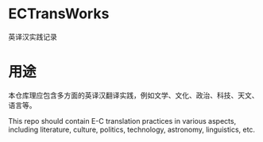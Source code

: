 # ECTransWorks
英译汉实践记录

# 用途
本仓库理应包含多方面的英译汉翻译实践，例如文学、文化、政治、科技、天文、语言等。

This repo should contain E-C translation practices in various aspects, including literature, culture, politics, technology, astronomy, linguistics, etc.
